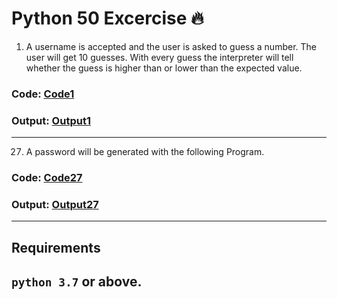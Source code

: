 # Python 50 Excercise :fire:
1) A username is accepted and the user is asked to guess a number. The user will get 10 guesses. With every guess the interpreter will tell whether the guess is higher than or lower than the expected value.

### Code: [Code1](practice1.py)
### Output: [Output1](Images/1.png)
------------------------------------------------------
27) A password will be generated with the following Program.
### Code: [Code27](practice27.py)
### Output: [Output27](Images/27.png)
------------------------------------------------------
## Requirements
`python 3.7` or above.
------------------------------------------------------
